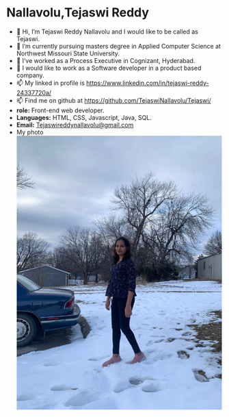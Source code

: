 # <b>Nallavolu,Tejaswi Reddy</b>
    
- 👋 Hi, I’m Tejaswi Reddy Nallavolu and I would like to be called as Tejaswi. 
- 👀 I’m currently pursuing masters degree in Applied Computer Science at Northwest Missouri State University.
- 🌱 I’ve worked as a Process Executive in Cognizant, Hyderabad.
- 💞️ I would like to work as a Software developer in a product based company.
- 📫 My linked in profile is https://www.linkedin.com/in/tejaswi-reddy-24337720a/
- 📫 Find me on github at https://github.com/TejaswiNallavolu/Tejaswi/
- <b>role:</b> Front-end web developer.
- <b>Languages:</b> HTML, CSS, Javascript, Java, SQL.
- <b>Email:</b> Tejaswireddynallavolu@gmail.com
- My photo ![View my picture ](File_006.jpeg)

 


